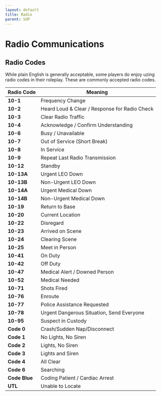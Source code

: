```yaml
---
layout: default
title: Radio
parent: SOP
---
```


# Radio Communications

## Radio Codes
While plain English is generally acceptable, some players do enjoy uzing radio codes in their roleplay. These are commonly accepted radio codes.

| **Radio Code** | **Meaning**                                    |
|-------------|------------------------------------------------|
| **10-1**    | Frequency Change                               |
| **10-2**    | Heard Loud & Clear / Response for Radio Check  |
| **10-3**    | Clear Radio Traffic                            |
| **10-4**    | Acknowledge / Confirm Understanding            |
| **10-6**    | Busy / Unavailable                             |
| **10-7**    | Out of Service (Short Break)                   |
| **10-8**    | In Service                                     |
| **10-9**    | Repeat Last Radio Transmission                 |
| **10-12**   | Standby                                        |
| **10-13A**  | Urgent LEO Down                                |
| **10-13B**  | Non-Urgent LEO Down                            |
| **10-14A**  | Urgent Medical Down                            |
| **10-14B**  | Non-Urgent Medical Down                        |
| **10-19**   | Return to Base                                 |
| **10-20**   | Current Location                               |
| **10-22**   | Disregard                                      |
| **10-23**   | Arrived on Scene                               |
| **10-24**   | Clearing Scene                                 |
| **10-25**   | Meet in Person                                 |
| **10-41**   | On Duty                                        |
| **10-42**   | Off Duty                                       |
| **10-47**   | Medical Alert / Downed Person                  |
| **10-52**   | Medical Needed                                 |
| **10-71**   | Shots Fired                                    |
| **10-76**   | Enroute                                        |
| **10-77**   | Police Assistance Requested                    |
| **10-78**   | Urgent Dangerous Situation, Send Everyone      |
| **10-95**   | Suspect in Custody                             |
| **Code 0**  | Crash/Sudden Nap/Disconnect                    |
| **Code 1**    | No Lights, No Siren             |
| **Code 2**    | Lights, No Siren                |
| **Code 3**    | Lights and Siren                |
| **Code 4**    | All Clear                       |
| **Code 6**    | Searching                       |
| **Code Blue** | Coding Patient / Cardiac Arrest |
| **UTL**       | Unable to Locate                |

